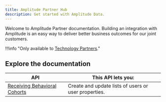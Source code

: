 ```yaml
---
title: Amplitude Partner Hub
description: Get started with Amplitude Data. 
---
```


Welcome to Amplitude Partner documentation. Building an integration with Amplitude is an easy way to deliver better business outcomes for our joint customers. 

!!!info "Only available to [Technology Partners](https://amplitude.com/partners)."

## Explore the documentation

|API|This API lets you:|
|---|-----------|
|[Receiving Behavioral Cohorts](integrations/sending-cohorts/)| Create and update lists of users or user properties. |